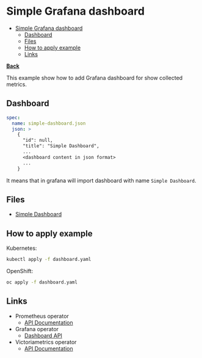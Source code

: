 # Simple Grafana dashboard

* [Simple Grafana dashboard](#simple-grafana-dashboard)
  * [Dashboard](#dashboard)
  * [Files](#files)
  * [How to apply example](#how-to-apply-example)
  * [Links](#links)

**[Back](../../README.md)**

This example show how to add Grafana dashboard for show collected metrics.

## Dashboard

```yaml
spec:
  name: simple-dashboard.json
  json: >
    {
      "id": null,
      "title": "Simple Dashboard",
      ...
      <dashboard content in json format>
      ...
    }
```

It means that in grafana will import dashboard with name `Simple Dashboard`.

## Files

* [Simple Dashboard](simple-dashboard.yaml)

## How to apply example

Kubernetes:

```bash
kubectl apply -f dashboard.yaml
```

OpenShift:

```bash
oc apply -f dashboard.yaml
```

## Links

* Prometheus operator
  * [API Documentation](https://github.com/prometheus-operator/prometheus-operator/blob/v0.79.2/Documentation/api.md)
* Grafana operator
  * [Dashboard API](https://github.com/grafana/grafana-operator/blob/v4/documentation/dashboards.md)
* Victoriametrics operator
  * [API Documentation](https://docs.victoriametrics.com/operator/api.html)
